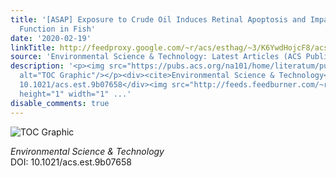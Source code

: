```yaml
---
title: '[ASAP] Exposure to Crude Oil Induces Retinal Apoptosis and Impairs Visual
  Function in Fish'
date: '2020-02-19'
linkTitle: http://feedproxy.google.com/~r/acs/esthag/~3/K6YwdHojcF8/acs.est.9b07658
source: 'Environmental Science & Technology: Latest Articles (ACS Publications)'
description: '<p><img src="https://pubs.acs.org/na101/home/literatum/publisher/achs/journals/content/esthag/0/esthag.ahead-of-print/acs.est.9b07658/20200219/images/medium/es9b07658_0002.gif"
  alt="TOC Graphic"/></p><div><cite>Environmental Science & Technology</cite></div><div>DOI:
  10.1021/acs.est.9b07658</div><img src="http://feeds.feedburner.com/~r/acs/esthag/~4/K6YwdHojcF8"
  height="1" width="1" ...'
disable_comments: true
---
```

<p><img src="https://pubs.acs.org/na101/home/literatum/publisher/achs/journals/content/esthag/0/esthag.ahead-of-print/acs.est.9b07658/20200219/images/medium/es9b07658_0002.gif" alt="TOC Graphic"/></p><div><cite>Environmental Science & Technology</cite></div><div>DOI: 10.1021/acs.est.9b07658</div><img src="http://feeds.feedburner.com/~r/acs/esthag/~4/K6YwdHojcF8" height="1" width="1" ...